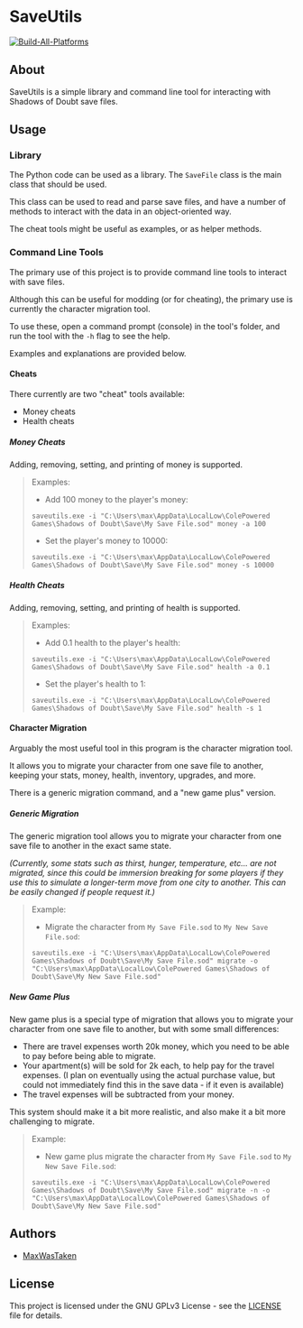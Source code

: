 # SaveUtils

[![Build-All-Platforms](https://github.com/MaxWasUnavailable/SaveUtils/actions/workflows/build.yml/badge.svg)](https://github.com/MaxWasUnavailable/SaveUtils/actions/workflows/build.yml)

## About

SaveUtils is a simple library and command line tool for interacting with Shadows of Doubt save files.

## Usage

### Library

The Python code can be used as a library. The `SaveFile` class is the main class that should be used.

This class can be used to read and parse save files, and have a number of methods to interact with the data in an
object-oriented way.

The cheat tools might be useful as examples, or as helper methods.

### Command Line Tools

The primary use of this project is to provide command line tools to interact with save files.

Although this can be useful for modding (or for cheating), the primary use is currently the character migration tool.

To use these, open a command prompt (console) in the tool's folder, and run the tool with the `-h` flag to see the help.

Examples and explanations are provided below.

#### Cheats

There currently are two "cheat" tools available:

- Money cheats
- Health cheats

##### Money Cheats

Adding, removing, setting, and printing of money is supported.

> Examples:
> - Add 100 money to the player's money:
> ```shell
> saveutils.exe -i "C:\Users\max\AppData\LocalLow\ColePowered Games\Shadows of Doubt\Save\My Save File.sod" money -a 100
> ```
> - Set the player's money to 10000:
> ```shell
> saveutils.exe -i "C:\Users\max\AppData\LocalLow\ColePowered Games\Shadows of Doubt\Save\My Save File.sod" money -s 10000
> ```

##### Health Cheats

Adding, removing, setting, and printing of health is supported.

> Examples:
> - Add 0.1 health to the player's health:
> ```shell
> saveutils.exe -i "C:\Users\max\AppData\LocalLow\ColePowered Games\Shadows of Doubt\Save\My Save File.sod" health -a 0.1
> ```
> - Set the player's health to 1:
> ```shell
> saveutils.exe -i "C:\Users\max\AppData\LocalLow\ColePowered Games\Shadows of Doubt\Save\My Save File.sod" health -s 1
> ```

#### Character Migration

Arguably the most useful tool in this program is the character migration tool.

It allows you to migrate your character from one save file to another, keeping your stats, money, health, inventory,
upgrades, and more.

There is a generic migration command, and a "new game plus" version.

##### Generic Migration

The generic migration tool allows you to migrate your character from one save file to another in the exact same state.

*(Currently, some stats such as thirst, hunger, temperature, etc... are not migrated, since this could be immersion
breaking for some players if they use this to simulate a longer-term move from one city to another. This can be easily
changed if people request it.)*

> Example:
> - Migrate the character from `My Save File.sod` to `My New Save File.sod`:
> ```shell
> saveutils.exe -i "C:\Users\max\AppData\LocalLow\ColePowered Games\Shadows of Doubt\Save\My Save File.sod" migrate -o "C:\Users\max\AppData\LocalLow\ColePowered Games\Shadows of Doubt\Save\My New Save File.sod"
> ```

##### New Game Plus

New game plus is a special type of migration that allows you to migrate your character from one save file to another,
but with some small differences:

- There are travel expenses worth 20k money, which you need to be able to pay before being able to migrate.
- Your apartment(s) will be sold for 2k each, to help pay for the travel expenses. (I plan on eventually using the
  actual purchase value, but could not immediately find this in the save data - if it even is available)
- The travel expenses will be subtracted from your money.

This system should make it a bit more realistic, and also make it a bit more challenging to migrate.

> Example:
> - New game plus migrate the character from `My Save File.sod` to `My New Save File.sod`:
> ```shell
> saveutils.exe -i "C:\Users\max\AppData\LocalLow\ColePowered Games\Shadows of Doubt\Save\My Save File.sod" migrate -n -o "C:\Users\max\AppData\LocalLow\ColePowered Games\Shadows of Doubt\Save\My New Save File.sod"
> ```

## Authors

* [MaxWasTaken](https://github.com/MaxWasUnavailable)

## License

This project is licensed under the GNU GPLv3 License - see the [LICENSE](LICENSE) file for details.
